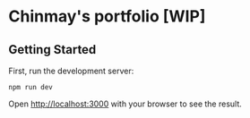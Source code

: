# Chinmay's portfolio [WIP]

## Getting Started

First, run the development server:

```console
npm run dev
```

Open [http://localhost:3000](http://localhost:3000) with your browser to see the result.
